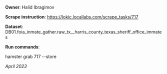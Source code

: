 **Owner**: Halid Ibragimov
 
**Scrape instruction**: https://lokic.locallabs.com/scrape_tasks/717

**Dataset**: DB01.foia_inmate_gather.raw_tx__harris_county_texas_sheriff_office_immates

**Run commands**: 
 
 hamster grab 717 --store


_April 2023_
